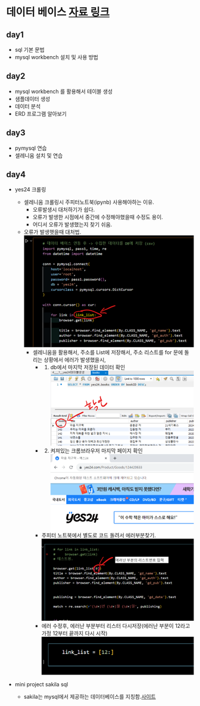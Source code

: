 # 데이터 베이스 [자료 링크](https://visioneer.notion.site/DB-58522f145bfd4b86b44277005c3612e0)

## day1

- sql 기본 문법
- mysql workbench 설치 및 사용 방법

## day2

- mysql workbench 를 활용해서 테이블 생성
- 샘플데이터 생성
- 데이터 분석
- ERD 프로그램 알아보기

## day3

- pymysql 연습
- 셀레니움 설치 및 연습

## day4

- yes24 크롤링

  - 셀레니움 크롤링시 주피터노트북(ipynb) 사용해야하는 이유.
    - 오류발생시 대처하기가 쉽다.
    - 오류가 발생한 시점에서 중간에 수정해야했을때 수정도 용이.
    - 어디서 오류가 발생했는지 찾기 쉬움.
  - 오류가 발생햇을때 대처법.
    <img src='images/day4-주피터노트북에서_db로저장.png'>
    - 셀레니움을 활용해서, 주소를 List에 저장해서, 주소 리스트를 for 문에 돌리는 상황에서 에러가 발생했을시,
      - 1. db에서 마지막 저장된 데이터 확인  
           <img src='images/day4-주피터노트북에서_db로저장2.png'>
      - 2. 켜져있는 크롬브라우저 마지막 페이지 확인  
           <img src='images/day4-주피터노트북에서_db로저장3.png'>
      - 주피터 노트북에서 별도로 코드 돌려서 에러부분찾기.  
        <img src='images/day4-주피터노트북에서_db로저장4.png'>
      - 에러 수정후, 에러난 부분부터 리스터 다시저장(에러난 부분이 12라고 가정 12부터 끝까지 다시 시작)  
        <img src='images/day4-주피터노트북에서_db로저장5.png'>

- mini project sakila sql
  - sakila는 mysql에서 제공하는 데이터베이스를 지칭함.[사이트](https://dev.mysql.com/doc/index-other.html)
